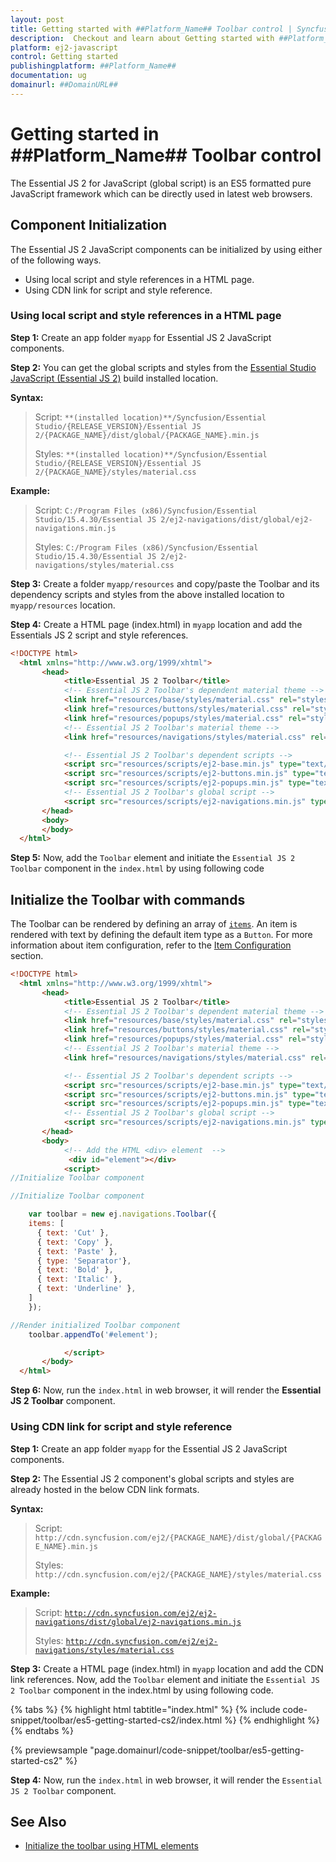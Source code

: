 ```yaml
---
layout: post
title: Getting started with ##Platform_Name## Toolbar control | Syncfusion
description:  Checkout and learn about Getting started with ##Platform_Name## Toolbar control of Syncfusion Essential JS 2 and more details.
platform: ej2-javascript
control: Getting started 
publishingplatform: ##Platform_Name##
documentation: ug
domainurl: ##DomainURL##
---
```


# Getting started in ##Platform_Name## Toolbar control

The Essential JS 2 for JavaScript (global script) is an ES5 formatted pure JavaScript framework which can be directly used in latest web browsers.

## Component Initialization

The Essential JS 2 JavaScript components can be initialized by using either of the following ways.

* Using local script and style references in a HTML page.
* Using CDN link for script and style reference.

### Using local script and style references in a HTML page

**Step 1:** Create an app folder `myapp` for Essential JS 2 JavaScript components.

**Step 2:** You can get the global scripts and styles from the [Essential Studio JavaScript (Essential JS 2)](https://www.syncfusion.com/downloads/essential-js2) build installed location.

**Syntax:**
> Script: `**(installed location)**/Syncfusion/Essential Studio/{RELEASE_VERSION}/Essential JS 2/{PACKAGE_NAME}/dist/global/{PACKAGE_NAME}.min.js`
>
> Styles: `**(installed location)**/Syncfusion/Essential Studio/{RELEASE_VERSION}/Essential JS 2/{PACKAGE_NAME}/styles/material.css`

**Example:**

> Script: `C:/Program Files (x86)/Syncfusion/Essential Studio/15.4.30/Essential JS 2/ej2-navigations/dist/global/ej2-navigations.min.js`
>
> Styles: `C:/Program Files (x86)/Syncfusion/Essential Studio/15.4.30/Essential JS 2/ej2-navigations/styles/material.css`

**Step 3:** Create a folder `myapp/resources` and copy/paste the Toolbar and its dependency scripts and styles from the above installed location to `myapp/resources` location.

**Step 4:** Create a HTML page (index.html) in `myapp` location and add the Essentials JS 2 script and style references.

```html
<!DOCTYPE html>
  <html xmlns="http://www.w3.org/1999/xhtml">
       <head>
            <title>Essential JS 2 Toolbar</title>
            <!-- Essential JS 2 Toolbar's dependent material theme -->
            <link href="resources/base/styles/material.css" rel="stylesheet" type="text/css" />
            <link href="resources/buttons/styles/material.css" rel="stylesheet" type="text/css" />
            <link href="resources/popups/styles/material.css" rel="stylesheet" type="text/css" />
            <!-- Essential JS 2 Toolbar's material theme -->
            <link href="resources/navigations/styles/material.css" rel="stylesheet" type="text/css" />

            <!-- Essential JS 2 Toolbar's dependent scripts -->
            <script src="resources/scripts/ej2-base.min.js" type="text/javascript"></script>
            <script src="resources/scripts/ej2-buttons.min.js" type="text/javascript"></script>
            <script src="resources/scripts/ej2-popups.min.js" type="text/javascript"></script>
            <!-- Essential JS 2 Toolbar's global script -->
            <script src="resources/scripts/ej2-navigations.min.js" type="text/javascript"></script>
       </head>
       <body>
       </body>
  </html>
```

**Step 5:** Now, add the `Toolbar` element and initiate the `Essential JS 2 Toolbar` component in the `index.html` by using following code

## Initialize the Toolbar with commands

The Toolbar can be rendered by defining an array of [`items`](../api/toolbar#items). An item is rendered with text by defining the default item type as a `Button`. For more information about item configuration, refer to the [Item Configuration](./item-configuration/) section.

```html
<!DOCTYPE html>
  <html xmlns="http://www.w3.org/1999/xhtml">
       <head>
            <title>Essential JS 2 Toolbar</title>
            <!-- Essential JS 2 Toolbar's dependent material theme -->
            <link href="resources/base/styles/material.css" rel="stylesheet" type="text/css" />
            <link href="resources/buttons/styles/material.css" rel="stylesheet" type="text/css" />
            <link href="resources/popups/styles/material.css" rel="stylesheet" type="text/css" />
            <!-- Essential JS 2 Toolbar's material theme -->
            <link href="resources/navigations/styles/material.css" rel="stylesheet" type="text/css" />

            <!-- Essential JS 2 Toolbar's dependent scripts -->
            <script src="resources/scripts/ej2-base.min.js" type="text/javascript"></script>
            <script src="resources/scripts/ej2-buttons.min.js" type="text/javascript"></script>
            <script src="resources/scripts/ej2-popups.min.js" type="text/javascript"></script>
            <!-- Essential JS 2 Toolbar's global script -->
            <script src="resources/scripts/ej2-navigations.min.js" type="text/javascript"></script>
       </head>
       <body>
            <!-- Add the HTML <div> element  -->
             <div id="element"></div>
            <script>
//Initialize Toolbar component

//Initialize Toolbar component

    var toolbar = new ej.navigations.Toolbar({
    items: [
      { text: 'Cut' },
      { text: 'Copy' },
      { text: 'Paste' },
      { type: 'Separator'},
      { text: 'Bold' },
      { text: 'Italic' },
      { text: 'Underline' },
    ]
    });

//Render initialized Toolbar component
    toolbar.appendTo('#element');

            </script>
       </body>
  </html>
```

**Step 6:** Now, run the `index.html` in web browser, it will render the **Essential JS 2 Toolbar** component.

### Using CDN link for script and style reference

**Step 1:** Create an app folder `myapp` for the Essential JS 2 JavaScript components.

**Step 2:** The Essential JS 2 component's global scripts and styles are already hosted in the below CDN link formats.

**Syntax:**
> Script: `http://cdn.syncfusion.com/ej2/{PACKAGE_NAME}/dist/global/{PACKAGE_NAME}.min.js`
>
> Styles: `http://cdn.syncfusion.com/ej2/{PACKAGE_NAME}/styles/material.css`

**Example:**
> Script: [`http://cdn.syncfusion.com/ej2/ej2-navigations/dist/global/ej2-navigations.min.js`](http://cdn.syncfusion.com/ej2/ej2-navigations/dist/global/ej2-navigations.min.js)
>
> Styles: [`http://cdn.syncfusion.com/ej2/ej2-navigations/styles/material.css`](http://cdn.syncfusion.com/ej2/ej2-navigations/styles/material.css)

**Step 3:** Create a HTML page (index.html) in `myapp` location and add the CDN link references. Now, add the `Toolbar` element and initiate the `Essential JS 2 Toolbar` component in the index.html by using following code.

{% tabs %}
{% highlight html tabtitle="index.html" %}
{% include code-snippet/toolbar/es5-getting-started-cs2/index.html %}
{% endhighlight %}
{% endtabs %}
        
{% previewsample "page.domainurl/code-snippet/toolbar/es5-getting-started-cs2" %}

**Step 4:** Now, run the `index.html` in web browser, it will render the `Essential JS 2 Toolbar` component.

## See Also

* [Initialize the toolbar using HTML elements](../toolbar/template-configuration)